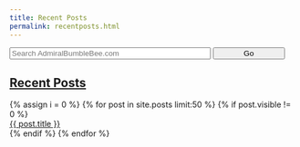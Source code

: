 ```yaml
---
title: Recent Posts
permalink: recentposts.html
---
```


<html>
<head>
  <link rel="stylesheet" id="mainstyle" href="/css/{{ site.main_theme }}.css?v={{ site.time | date:'%s' }}">
  <script type="text/javascript" src="/admt/admt.js"> </script>
</head>
<body class="side-bar-body">

<form method="get" id="search" action="http://duckduckgo.com/" target="new" style="margin-bottom: 5px">
  <input type="hidden" name="sites" value="admiralbumblebee.com"/>
  <input type="hidden" name="k8" value="#444444"/>
  <input type="hidden" name="k9" value="#D51920"/>
  <input type="hidden" name="kt" value="h"/>
  <input type="text" name="q" maxlength="255" placeholder="Search AdmiralBumbleBee.com" style="width: 70%;" />
  <input type="submit" value="Go" style="width: 25%;" />
</form>

<h2 class="recent-post-header">
  <a href="/tags/?year=true" target="_parent">Recent Posts</a>
</h2>
{% assign i = 0 %}
{% for post in site.posts limit:50 %}
  {% if post.visible != 0 %}
  <div class="recent-post">
    <a class="recent-post-link" href="{{ post.url }}" target="_parent">{{ post.title }}</a>
  </div>
  {% endif %}
{% endfor %}
</body>
</html>

